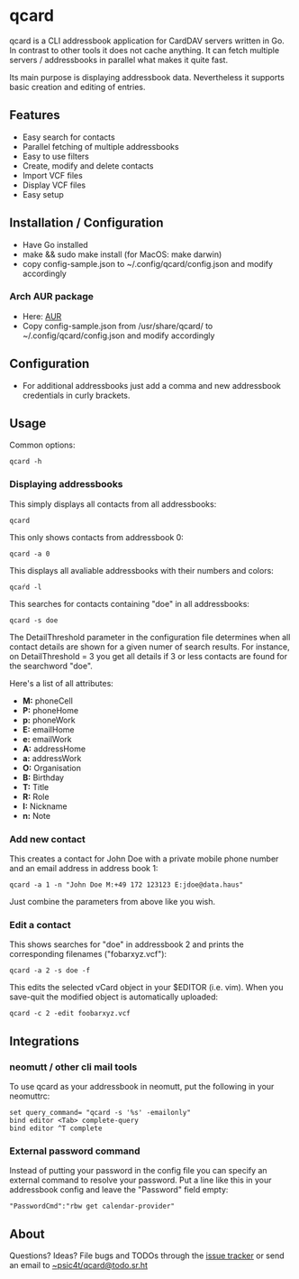 # qcard

qcard is a CLI addressbook application for CardDAV servers written in Go. In
contrast to other tools it does not cache anything. It can fetch multiple
servers / addressbooks in parallel what makes it quite fast.

Its main purpose is displaying addressbook data. Nevertheless it supports basic
creation and editing of entries.

## Features

- Easy search for contacts
- Parallel fetching of multiple addressbooks 
- Easy to use filters
- Create, modify and delete contacts 
- Import VCF files
- Display VCF files
- Easy setup


## Installation / Configuration

- Have Go installed
- make && sudo make install (for MacOS: make darwin)
- copy config-sample.json to ~/.config/qcard/config.json and modify accordingly

### Arch AUR package

- Here: [AUR](https://aur.archlinux.org/packages/qcard)
- Copy config-sample.json from /usr/share/qcard/ to ~/.config/qcard/config.json and modify accordingly

## Configuration

- For additional addressbooks just add a comma and new addressbook credentials in
  curly brackets.


## Usage

Common options:

    qcard -h

### Displaying addressbooks 

This simply displays all contacts from all addressbooks:

    qcard

This only shows contacts from addressbook 0:

    qcard -a 0

This displays all avaliable addressbooks with their numbers and colors:

    qcaŕd -l

This searches for contacts containing "doe" in all addressbooks:
    
    qcard -s doe

The DetailThreshold parameter in the configuration file determines when all contact details are shown for a given numer of search results. For instance, on DetailThreshold = 3 you get all details if 3 or less contacts are found for the searchword "doe".

Here's a list of all attributes:


* **M:** phoneCell
* **P:** phoneHome
* **p:** phoneWork
* **E:** emailHome
* **e:** emailWork
* **A:** addressHome
* **a:** addressWork
* **O:** Organisation
* **B:** Birthday
* **T:** Title
* **R:** Role
* **I:** Nickname
* **n:** Note

### Add new contact

This creates a contact for John Doe with a private mobile phone number and an email address in address book 1:

    qcard -a 1 -n "John Doe M:+49 172 123123 E:jdoe@data.haus"

Just combine the parameters from above like you wish.

### Edit a contact

This shows searches for "doe" in addressbook 2 and prints the corresponding filenames
("fobarxyz.vcf"):

    qcard -a 2 -s doe -f

This edits the selected vCard object in your $EDITOR (i.e. vim). When you
save-quit the modified object is automatically uploaded:

    qcard -c 2 -edit foobarxyz.vcf

## Integrations

### neomutt / other cli mail tools

To use qcard as your addressbook in neomutt, put the following in your neomuttrc:

    set query_command= "qcard -s '%s' -emailonly"
    bind editor <Tab> complete-query
    bind editor ^T complete

### External password command

Instead of putting your password in the config file you can specify an
external command to resolve your password. Put a line like this in your
addressbook config and leave the "Password" field empty:

    "PasswordCmd":"rbw get calendar-provider"

## About

Questions? Ideas? File bugs and TODOs through the [issue
tracker](https://todo.sr.ht/~psic4t/qcard) or send an email to
[~psic4t/qcard@todo.sr.ht](mailto:~psic4t/qcard@todo.sr.ht)
